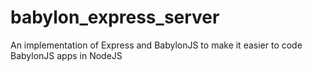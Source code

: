 # babylon_express_server
An implementation of Express and BabylonJS to make it easier to code BabylonJS apps in NodeJS
